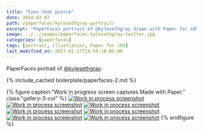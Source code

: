 ```yaml
---
title: "Eyes that pierce"
date: 2014-02-07
path: /paperfaces/kylesethgray-portrait/
excerpt: "PaperFaces portrait of @kylesethgray drawn with Paper for iOS on an iPad."
image: ../../images/paperfaces-kylesethgray-twitter.jpg
categories: [paperfaces]
tags: [portrait, illustration, Paper for iOS]
last_modified_at: 2017-01-17T14:59:18-05:00
---
```


PaperFaces portrait of [@kylesethgray](https://twitter.com/kylesethgray).

{% include_cached boilerplate/paperfaces-2.md %}

{% figure caption:"Work in progress screen captures Made with Paper." class:"gallery-3-col" %}
[![Work in process screenshot](../../images/paperfaces-kylesethgray-process-1-600.jpg)](../../images/paperfaces-kylesethgray-process-1-lg.jpg)
[![Work in process screenshot](../../images/paperfaces-kylesethgray-process-2-600.jpg)](../../images/paperfaces-kylesethgray-process-2-lg.jpg)
[![Work in process screenshot](../../images/paperfaces-kylesethgray-process-3-600.jpg)](../../images/paperfaces-kylesethgray-process-3-lg.jpg)
[![Work in process screenshot](../../images/paperfaces-kylesethgray-process-4-600.jpg)](../../images/paperfaces-kylesethgray-process-4-lg.jpg)
[![Work in process screenshot](../../images/paperfaces-kylesethgray-process-5-600.jpg)](../../images/paperfaces-kylesethgray-process-5-lg.jpg)
[![Work in process screenshot](../../images/paperfaces-kylesethgray-process-6-600.jpg)](../../images/paperfaces-kylesethgray-process-6-lg.jpg)
[![Work in process screenshot](../../images/paperfaces-kylesethgray-process-7-600.jpg)](../../images/paperfaces-kylesethgray-process-7-lg.jpg)
{% endfigure %}
